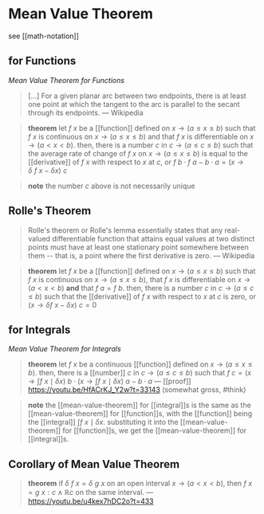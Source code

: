 # Mean Value Theorem

see [[math-notation]]

## for Functions

_Mean Value Theorem for Functions_

> [...] For a given planar arc between two endpoints, there is at least one point at which the tangent to the arc is parallel to the secant through its endpoints. &mdash; Wikipedia

> **theorem** let $f\ x$ be a [[function]] defined on $x \rightarrow (a \le x \le b)$ such that $f\ x$ is continuous on $x \rightarrow (a \le x \le b)$ and that $f\ x$ is differentiable on $x \rightarrow (a < x < b)$. then, there is a number $c$ in $c \rightarrow (a \le c \le b)$ such that the average rate of change of $f\ x$ on $x \rightarrow (a \le x \le b)$ is equal to the [[derivative]] of $f\ x$ with respect to $x$ at $c$, or $f\ b \cdot f\ a - b \cdot a = (x \rightarrow \delta\ f\ x - \delta x)\ c$

> **note** the number $c$ above is not necessarily unique

## Rolle's Theorem

> Rolle's theorem or Rolle's lemma essentially states that any real-valued differentiable function that attains equal values at two distinct points must have at least one stationary point somewhere between them -- that is, a point where the first derivative is zero. &mdash; Wikipedia

> **theorem** let $f\ x$ be a [[function]] defined on $x \rightarrow (a \le x \le b)$ such that $f\ x$ is continuous on $x \rightarrow (a \le x \le b)$, that $f\ x$ is differentiable on $x \rightarrow (a < x < b)$ **and** that $f\ a = f\ b$. then, there is a number $c$ in $c \rightarrow (a \le c \le b)$ such that the [[derivative]] of $f\ x$ with respect to $x$ at $c$ is zero, or $(x \rightarrow \delta f\ x - \delta x)\ c = 0$

## for Integrals

_Mean Value Theorem for Integrals_

> **theorem** let $f\ x$ be a continuous [[function]] defined on $x \rightarrow (a \le x \le b)$. then, there is a [[number]] $c$ in $c \rightarrow (a \le c \le b)$ such that $f\ c = (x \rightarrow \int f\ x \mid \delta x)\ b \cdot (x \rightarrow \int f\ x \mid \delta x)\ a - b \cdot a$ &mdash; [[proof]] <https://youtu.be/HfACrKJ_Y2w?t=33143> (somewhat gross, #think)

> **note** the [[mean-value-theorem]] for [[integral]]s is the same as the [[mean-value-theorem]] for [[function]]s, with the [[function]] being the [[integral]] $\int f\ x \mid \delta x$. substituting it into the [[mean-value-theorem]] for [[function]]s, we get the [[mean-value-theorem]] for [[integral]]s.

## Corollary of Mean Value Theorem

> **theorem** if $\delta\ f\ x = \delta\ g\ x$ on an open interval $x \rightarrow (a < x < b)$, then $f\ x = g\ x : c \land \mathbb R c$ on the same interval. &mdash; <https://youtu.be/u4kex7hDC2o?t=433>
